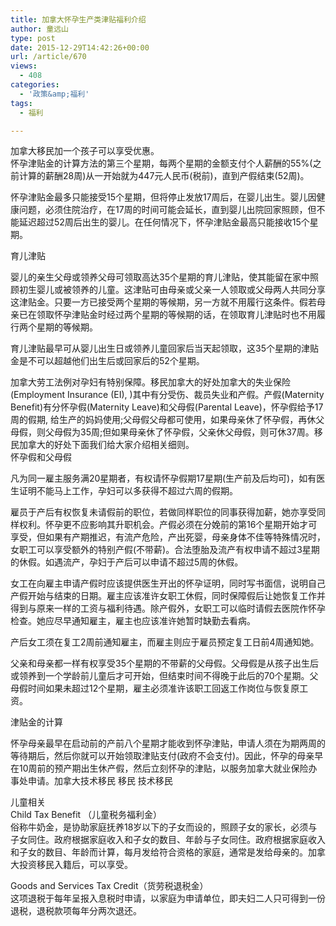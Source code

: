 ```yaml
---
title: 加拿大怀孕生产类津贴福利介绍
author: 童远山
type: post
date: 2015-12-29T14:42:26+00:00
url: /article/670
views:
  - 408
categories:
  - '政策&amp;福利'
tags:
  - 福利

---
```

加拿大移民加一个孩子可以享受优惠。  
怀孕津贴金的计算方法的第三个星期，每两个星期的金额支付个人薪酬的55%(之前计算的薪酬28周)从一开始就为447元人民币(税前)，直到产假结束(52周)。

怀孕津贴金最多只能接受15个星期，但将停止发放17周后，在婴儿出生。婴儿因健康问题，必须住院治疗，在17周的时间可能会延长，直到婴儿出院回家照顾，但不能延迟超过52周后出生的婴儿。在任何情况下，怀孕津贴金最高只能接收15个星期。

育儿津贴

婴儿的亲生父母或领养父母可领取高达35个星期的育儿津贴，使其能留在家中照顾初生婴儿或被领养的儿童。这津贴可由母亲或父亲一人领取或父母两人共同分享这津贴金。只要一方已接受两个星期的等候期，另一方就不用履行这条件。假若母亲已在领取怀孕津贴金时经过两个星期的等候期的话，在领取育儿津贴时也不用履行两个星期的等候期。

育儿津贴最早可从婴儿出生日或领养儿童回家后当天起领取，这35个星期的津贴金是不可以超越他们出生后或回家后的52个星期。

加拿大劳工法例对孕妇有特别保障。移民加拿大的好处加拿大的失业保险(Employment Insurance (EI), )其中有分受伤、裁员失业和产假。产假(Maternity Benefit)有分怀孕假(Maternity Leave)和父母假(Parental Leave)，怀孕假给予17周的假期, 给生产的妈妈使用;父母假父母都可使用，如果母亲休了怀孕假，再休父母假，则父母假为35周;但如果母亲休了怀孕假，父亲休父母假，则可休37周。移民加拿大的好处下面我们给大家介绍相关细则。  
怀孕假和父母假

凡为同一雇主服务满20星期者，有权请怀孕假期17星期(生产前及后均可)，如有医生证明不能马上工作，孕妇可以多获得不超过六周的假期。

雇员于产后有权恢复未请假前的职位，若做同样职位的同事获得加薪，她亦享受同样权利。怀孕更不应影响其升职机会。产假必须在分娩前的第16个星期开始才可享受，但如果有产期推迟，有流产危险，产出死婴，母亲身体不佳等特殊情况时，女职工可以享受额外的特别产假(不带薪)。合法堕胎及流产有权申请不超过3星期的休假。如遇流产，孕妇于产后可以申请不超过5周的休假。

女工在向雇主申请产假时应该提供医生开出的怀孕证明，同时写书面信，说明自己产假开始与结束的日期。雇主应该准许女职工休假，同时保障假后让她恢复工作并得到与原来一样的工资与福利待遇。除产假外，女职工可以临时请假去医院作怀孕检查。她应尽早通知雇主，雇主也应该准许她暂时缺勤去看病。

产后女工须在复工2周前通知雇主，而雇主则应于雇员预定复工日前4周通知她。

父亲和母亲都一样有权享受35个星期的不带薪的父母假。父母假是从孩子出生后或领养到一个学龄前儿童后才可开始，但结束时间不得晚于此后的70个星期。父母假时间如果未超过12个星期，雇主必须准许该职工回返工作岗位与恢复原工资。

津贴金的计算

怀孕母亲最早在启动前的产前八个星期才能收到怀孕津贴，申请人须在为期两周的等待期后，然后你就可以开始领取津贴支付(政府不会支付)。因此，怀孕的母亲早在10周前的预产期出生休产假，然后立刻怀孕的津贴，以服务加拿大就业保险办事处申请。加拿大技术移民 移民 技术移民

儿童相关  
Child Tax Benefit （儿童税务福利金）  
俗称牛奶金，是协助家庭抚养18岁以下的子女而设的，照顾子女的家长，必须与子女同住。政府根据家庭收入和子女的数目、年龄与子女同住。政府根据家庭收入和子女的数目、年龄而计算，每月发给符合资格的家庭，通常是发给母亲的。加拿大投资移民入籍后，可以享受。

Goods and Services Tax Credit（货劳税退税金）  
这项退税于每年呈报入息税时申请，以家庭为申请单位，即夫妇二人只可得到一份退税，退税款项每年分两次退还。